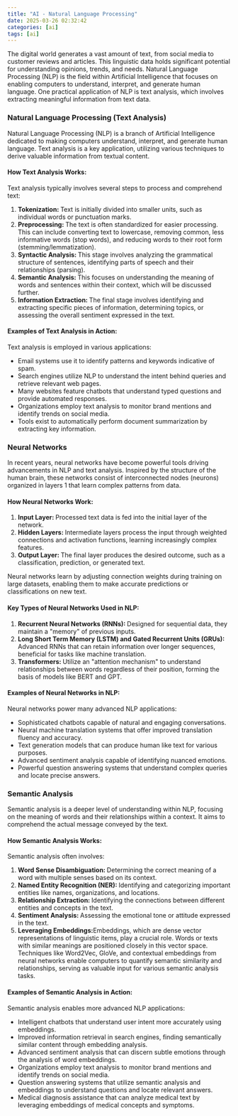 ```yaml
---
title: "AI - Natural Language Processing"
date: 2025-03-26 02:32:42
categories: [ai]
tags: [ai]
---
```


The digital world generates a vast amount of text, from social media to customer reviews and articles. This linguistic data holds significant potential for understanding opinions, trends, and needs. Natural Language Processing (NLP) is the field within Artificial Intelligence that focuses on enabling computers to understand, interpret, and generate human language. One practical application of NLP is text analysis, which involves extracting meaningful information from text data.

<h3>Natural Language Processing (Text Analysis)</h3>
Natural Language Processing (NLP) is a branch of Artificial Intelligence dedicated to making computers understand, interpret, and generate human language. Text analysis is a key application, utilizing various techniques to derive valuable information from textual content.

<h4>How Text Analysis Works:</h4>
Text analysis typically involves several steps to process and comprehend text:
<ol>
    <li><span style="font-weight: bold;">Tokenization: </span>Text is initially divided into smaller units, such as individual words or punctuation marks.</li>
    <li><span style="font-weight: bold;">Preprocessing: </span>The text is often standardized for easier processing. This can include converting text to lowercase, removing common, less informative words (stop words), and reducing words to their root form (stemming/lemmatization).</li>
    <li><span style="font-weight: bold;">Syntactic Analysis: </span>This stage involves analyzing the grammatical structure of sentences, identifying parts of speech and their relationships (parsing).</li>
    <li><span style="font-weight: bold;">Semantic Analysis: </span>This focuses on understanding the meaning of words and sentences within their context, which will be discussed further.</li>
    <li><span style="font-weight: bold;">Information Extraction: </span>The final stage involves identifying and extracting specific pieces of information, determining topics, or assessing the overall sentiment expressed in the text.</li>
</ol>

<h4>Examples of Text Analysis in Action:</h4>
Text analysis is employed in various applications:
<ul>
    <li>Email systems use it to identify patterns and keywords indicative of spam.</li>
    <li>Search engines utilize NLP to understand the intent behind queries and retrieve relevant web pages.</li>
    <li>Many websites feature chatbots that understand typed questions and provide automated responses.</li>
    <li>Organizations employ text analysis to monitor brand mentions and identify trends on social media.</li>
    <li>Tools exist to automatically perform document summarization by extracting key information.</li>
</ul>

<h3>Neural Networks</h3>
In recent years, neural networks have become powerful tools driving advancements in NLP and text analysis. Inspired by the structure of the human brain, these networks consist of interconnected nodes (neurons) organized in layers 1  that learn complex patterns from data.

<h4>How Neural Networks Work:</h4>
<ol>
    <li><span style="font-weight: bold;">Input Layer: </span>Processed text data is fed into the initial layer of the network.</li>
    <li><span style="font-weight: bold;">Hidden Layers:  </span>Intermediate layers process the input through weighted connections and activation functions, learning increasingly complex features.</li>
    <li><span style="font-weight: bold;">Output Layer:  </span>The final layer produces the desired outcome, such as a classification, prediction, or generated text.</li>
</ol>
Neural networks learn by adjusting connection weights during training on large datasets, enabling them to make accurate predictions or classifications on new text.

<h4>Key Types of Neural Networks Used in NLP:</h4>
<ol>
    <li><span style="font-weight: bold;">Recurrent Neural Networks (RNNs): </span>Designed for sequential data, they maintain a "memory" of previous inputs.</li>
    <li><span style="font-weight: bold;">Long Short Term Memory (LSTM) and Gated Recurrent Units (GRUs):  </span>Advanced RNNs that can retain information over longer sequences, beneficial for tasks like machine translation.</li>
    <li><span style="font-weight: bold;">Transformers:  </span>Utilize an "attention mechanism" to understand relationships between words regardless of their position, forming the basis of models like BERT and GPT.</li>
</ol>

<h4>Examples of Neural Networks in NLP:</h4>
Neural networks power many advanced NLP applications:
<ul>
    <li>Sophisticated chatbots capable of natural and engaging conversations.</li>
    <li>Neural machine translation systems that offer improved translation fluency and accuracy.</li>
    <li>Text generation models that can produce human like text for various purposes.</li>
    <li>Advanced sentiment analysis capable of identifying nuanced emotions.</li>
    <li>Powerful question answering systems that understand complex queries and locate precise answers.</li>
</ul>

<h3>Semantic Analysis</h3>
Semantic analysis is a deeper level of understanding within NLP, focusing on the meaning of words and their relationships within a context. It aims to comprehend the actual message conveyed by the text.

<h4>How Semantic Analysis Works:</h4>
Semantic analysis often involves:
<ol>
    <li><span style="font-weight: bold;">Word Sense Disambiguation:  </span>Determining the correct meaning of a word with multiple senses based on its context.</li>
    <li><span style="font-weight: bold;">Named Entity Recognition (NER): </span>Identifying and categorizing important entities like names, organizations, and locations.</li>
    <li><span style="font-weight: bold;">Relationship Extraction:  </span>Identifying the connections between different entities and concepts in the text.</li>
    <li><span style="font-weight: bold;">Sentiment Analysis:  </span>Assessing the emotional tone or attitude expressed in the text.</li>
    <li><span style="font-weight: bold;">Leveraging Embeddings:</span>Embeddings, which are dense vector representations of linguistic items, play a crucial role. Words or texts with similar meanings are positioned closely in this vector space. Techniques like Word2Vec, GloVe, and contextual embeddings from neural networks enable computers to quantify semantic similarity and relationships, serving as valuable input for various semantic analysis tasks.</li>
</ol>

<h4>Examples of Semantic Analysis in Action:</h4>
Semantic analysis enables more advanced NLP applications:
<ul>
    <li>Intelligent chatbots that understand user intent more accurately using embeddings.</li>
    <li>Improved information retrieval in search engines, finding semantically similar content through embedding analysis.</li>
    <li>Advanced sentiment analysis that can discern subtle emotions through the analysis of word embeddings.</li>
    <li>Organizations employ text analysis to monitor brand mentions and identify trends on social media.</li>
    <li>Question answering systems that utilize semantic analysis and embeddings to understand questions and locate relevant answers.</li>
    <li>Medical diagnosis assistance that can analyze medical text by leveraging embeddings of medical concepts and symptoms.</li>
</ul>
